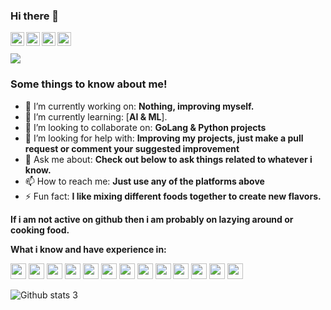 ### Hi there 👋

<a href="https://www.linkedin.com/in/ramanverma2k/" target="_blank">
  <img align="left" alt="Linkdein" width="22px" src="https://cdn.jsdelivr.net/npm/simple-icons@v3/icons/linkedin.svg" />
</a>
<a href="https://github.com/ramanverma2k" target="_blank">
  <img align="left" alt="Github" width="22px" src="https://cdn.jsdelivr.net/npm/simple-icons@v3/icons/github.svg" />
</a>
<a href="mailto:ramanverma4183@gmail.com" target="_blank">
  <img align="left" alt="Email" width="22px" src="https://cdn.jsdelivr.net/npm/simple-icons@v3/icons/gmail.svg" />
</a>
<a href="https://t.me/notaggingraman" target="_blank">
  <img align="left" alt="Telegram" width="22px" src="https://cdn.jsdelivr.net/npm/simple-icons@v3/icons/telegram.svg" />
</a><br /><br />

<a href="https://github.com/antonkomarev/github-profile-views-counter">
    <img src="https://komarev.com/ghpvc/?username=ramanverma2k">
</a>

### Some things to know about me!
- 🔭 I’m currently working on: **Nothing, improving myself.**
- 🌱 I’m currently learning: [**AI & ML**].
- 👯 I’m looking to collaborate on: **GoLang & Python projects**
- 🤔 I’m looking for help with: **Improving my projects, just make a pull request or comment your suggested improvement**
- 💬 Ask me about: **Check out below to ask things related to whatever i know.**
- 📫 How to reach me: **Just use any of the platforms above**
- ⚡ Fun fact: **I like mixing different foods together to create new flavors.**



**If i am not active on github then i am probably on lazying around or cooking food.**



**What i know and have experience in:**
<p align="left"> 
<img  height="25"  src="https://cdn.jsdelivr.net/npm/simple-icons@3.3.0/icons/kotlin.svg">
<img  height="25"  src="https://cdn.jsdelivr.net/npm/simple-icons@3.3.0/icons/go.svg">
<img  height="25"  src="https://cdn.jsdelivr.net/npm/simple-icons@3.3.0/icons/python.svg">
<img  height="25"  src="https://cdn.jsdelivr.net/npm/simple-icons@3.3.0/icons/pandas.svg">
<img  height="25"  src="https://cdn.jsdelivr.net/npm/simple-icons@3.3.0/icons/tensorflow.svg">
<img  height="25"  src="https://cdn.jsdelivr.net/npm/simple-icons@3.3.0/icons/amazonaws.svg">
<img  height="25"  src="https://cdn.jsdelivr.net/npm/simple-icons@3.3.0/icons/git.svg">
<img  height="25"  src="https://cdn.jsdelivr.net/npm/simple-icons@3.3.0/icons/gnubash.svg">
<img  height="25"  src="https://cdn.jsdelivr.net/npm/simple-icons@3.3.0/icons/microsoftword.svg">
<img  height="25"  src="https://cdn.jsdelivr.net/npm/simple-icons@3.3.0/icons/microsoftexcel.svg">
<img  height="25"  src="https://cdn.jsdelivr.net/npm/simple-icons@3.3.0/icons/microsoftpowerpoint.svg">
<img  height="25"  src="https://cdn.jsdelivr.net/npm/simple-icons@3.3.0/icons/microsoftvisio.svg">
<img  height="25"  src="https://cdn.jsdelivr.net/npm/simple-icons@3.3.0/icons/powerbi.svg">
</p>

![Github stats](https://github-readme-stats.vercel.app/api?username=ramanverma2k&count_private=true&show_icons=true&title_color=333&icon_color=333)
3
